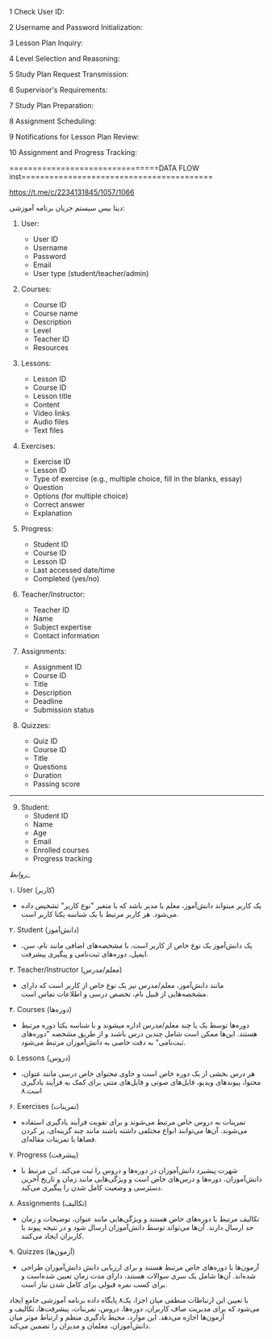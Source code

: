1 Check User ID:

2 Username and Password Initialization:

3 Lesson Plan Inquiry:

4 Level Selection and Reasoning:

5 Study Plan Request Transmission:

6 Supervisor's Requirements:

7 Study Plan Preparation:

8 Assignment Scheduling:

9 Notifications for Lesson Plan Review:

10 Assignment and Progress Tracking:

================================DATA FLOW inst=========================================

   https://t.me/c/2234131845/1057/1066




دیتا بیس سیستم جریان برنامه آموزشی:

1. User:
   - User ID
   - Username
   - Password
   - Email
   - User type (student/teacher/admin)
  
2. Courses:
   - Course ID
   - Course name
   - Description
   - Level
   - Teacher ID
   - Resources

3. Lessons:
   - Lesson ID
   - Course ID
   - Lesson title
   - Content
   - Video links
   - Audio files
   - Text files

4. Exercises:
   - Exercise ID
   - Lesson ID
   - Type of exercise (e.g., multiple choice, fill in the blanks, essay)
   - Question
   - Options (for multiple choice)
   - Correct answer
   - Explanation

5. Progress:
   - Student ID
   - Course ID
   - Lesson ID
   - Last accessed date/time
   - Completed (yes/no)

6. Teacher/Instructor:
   - Teacher ID
   - Name
   - Subject expertise
   - Contact information

7. Assignments:
   - Assignment ID
   - Course ID
   - Title
   - Description
   - Deadline
   - Submission status

8. Quizzes:
   - Quiz ID
   - Course ID
   - Title
   - Questions
   - Duration
   - Passing score

------
9. Student:
   - Student ID
   - Name
   - Age
   - Email
   - Enrolled courses
   - Progress tracking



_روابط__


۱. User (کاربر)
   - یک کاربر میتواند دانش‌آموز، معلم یا مدیر باشد که با متغیر "نوع کاربر" تشخیص داده می‌شود. هر کاربر مرتبط با یک شناسه یکتا کاربر است.

۲. Student (دانش‌آموز)
   - یک دانش‌آموز یک نوع خاص از کاربر است، با مشخصه‌های اضافی مانند نام، سن، ایمیل، دوره‌های ثبت‌نامی و پیگیری پیشرفت.

۳. Teacher/Instructor (معلم/مدرس)
   - مانند دانش‌آموز، معلم/مدرس نیز یک نوع خاص از کاربر است که دارای مشخصه‌هایی از قبیل نام، تخصص درسی و اطلاعات تماس است.

۴. Courses (دوره‌ها)
   - دوره‌ها توسط یک یا چند معلم/مدرس اداره میشوند و با شناسه یکتا دوره مرتبط هستند. این‌ها ممکن است شامل چندین درس باشند و از طریق مشخصه "دوره‌های ثبت‌نامی" به دقت خاصی به دانش‌آموزان مرتبط می‌شود.

۵. Lessons (دروس)
   - هر درس بخشی از یک دوره خاص است و حاوی محتوای خاص درسی مانند عنوان، محتوا، پیوندهای ویدیو، فایل‌های صوتی و فایل‌های متنی برای کمک به فرآیند یادگیری است.۸

۶. Exercises (تمرینات)
   - تمرینات به دروس خاص مرتبط می‌شوند و برای تقویت فرآیند یادگیری استفاده می‌شوند. آن‌ها می‌توانند انواع مختلفی داشته باشند مانند چند گزینه‌ای، پر کردن فضاها یا تمرینات مقاله‌ای.

۷. Progress (پیشرفت)
   - شهرت پیشبرد دانش‌آموزان در دوره‌ها و دروس را ثبت می‌کند. این مرتبط با دانش‌آموزان، دوره‌ها و درس‌های خاص است و ویژگی‌هایی مانند زمان و تاریخ آخرین دسترسی و وضعیت کامل شدن را پیگیری می‌کند.

۸. Assignments (تکالیف)
   - تکالیف مرتبط با دوره‌های خاص هستند و ویژگی‌هایی مانند عنوان، توضیحات و زمان حد ارسال دارند. آن‌ها می‌تواند توسط دانش‌آموزان ارسال شود و در نتیجه پیوند با کاربران ایجاد می‌کنند.

۹. Quizzes (آزمون‌ها)
   - آزمون‌ها با دوره‌های خاص مرتبط هستند و برای ارزیابی دانش دانش‌آموزان طراحی شده‌اند. آن‌ها شامل یک سری سوالات هستند، دارای مدت زمان تعیین شده‌است و برای کسب نمره قبولی برای کامل شدن نیاز است.

با تعیین این ارتباطات منطقی میان اجزا، یک۸ پایگاه داده برنامه آموزشی جامع ایجاد می‌شود که برای مدیریت صاف کاربران، دوره‌ها، دروس، تمرینات، پیشرفت‌ها، تکالیف و آزمون‌ها اجازه می‌دهد. این موارد، محیط یادگیری منظم و ارتباط موثر میان دانش‌آموزان، معلمان و مدیران را تضمین می‌کند.
